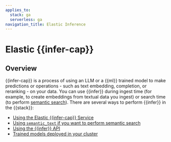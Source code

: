 ```yaml
---
applies_to:
  stack: ga
  serverless: ga
navigation_title: Elastic Inference
---
```


# Elastic {{infer-cap}}

## Overview

{{infer-cap}} is a process of using an LLM or a {{ml}} trained model to make predictions or operations - such as text embedding, completion, or reranking - on your data.
You can use {{infer}} during ingest time (for example, to create embeddings from textual data you ingest) or search time (to perform [semantic search](/solutions/search/semantic-search.md)).
There are several ways to perform {{infer}} in the {{stack}}:

* [Using the Elastic {{infer-cap}} Service](/elastic-inference/eis.md)
* [Using `semantic_text` if you want to perform semantic search](/solutions/search/semantic-search/semantic-search-semantic-text.md)
* [Using the {{infer}} API](elastic-inference/inference-api.md)
* [Trained models deployed in your cluster](machine-learning/nlp/ml-nlp-overview.md)
